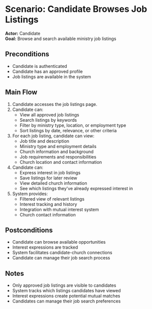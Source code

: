 # Scenario: Candidate Browses Job Listings

**Actor:** Candidate  
**Goal:** Browse and search available ministry job listings

## Preconditions

- Candidate is authenticated
- Candidate has an approved profile
- Job listings are available in the system

## Main Flow

1. Candidate accesses the job listings page.
2. Candidate can:
   - View all approved job listings
   - Search listings by keywords
   - Filter by ministry type, location, or employment type
   - Sort listings by date, relevance, or other criteria
3. For each job listing, candidate can view:
   - Job title and description
   - Ministry type and employment details
   - Church information and background
   - Job requirements and responsibilities
   - Church location and contact information
4. Candidate can:
   - Express interest in job listings
   - Save listings for later review
   - View detailed church information
   - See which listings they've already expressed interest in
5. System provides:
   - Filtered view of relevant listings
   - Interest tracking and history
   - Integration with mutual interest system
   - Church contact information

## Postconditions

- Candidate can browse available opportunities
- Interest expressions are tracked
- System facilitates candidate-church connections
- Candidate can manage their job search process

## Notes

- Only approved job listings are visible to candidates
- System tracks which listings candidates have viewed
- Interest expressions create potential mutual matches
- Candidates can manage their job search preferences
